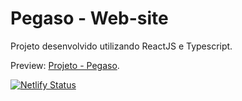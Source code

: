 # Pegaso - Web-site

Projeto desenvolvido utilizando ReactJS e Typescript.

Preview: [Projeto - Pegaso](https://pegaso.netlify.app/).

[![Netlify Status](https://api.netlify.com/api/v1/badges/59cbf4b4-4e4d-4870-b30f-89b0ccb5dc06/deploy-status)](https://app.netlify.com/sites/pegaso/deploys)
